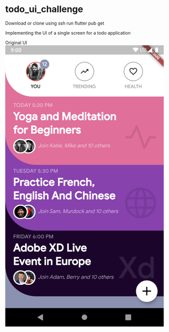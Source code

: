 # todo_ui_challenge

Download or clone using ssh
run flutter pub get

Implementing the UI of a single screen for a todo application

Original UI
![Original UI Screenshot](todo_flutter.png)
